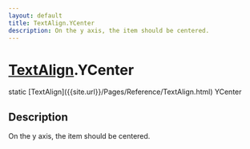 ```yaml
---
layout: default
title: TextAlign.YCenter
description: On the y axis, the item should be centered.
---
```

# [TextAlign]({{site.url}}/Pages/Reference/TextAlign.html).YCenter

<div class='signature' markdown='1'>
static [TextAlign]({{site.url}}/Pages/Reference/TextAlign.html) YCenter
</div>

## Description
On the y axis, the item should be centered.

